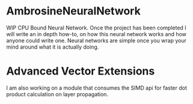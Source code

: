 # AmbrosineNeuralNetwork
 WIP CPU Bound Neural Network. Once the project has been completed I will write an in depth how-to, on how this neural network works and how anyone could write one. Neural networks are simple once you wrap your mind around what it is actually doing.


# Advanced Vector Extensions
I am also working on a module that consumes the SIMD api for faster dot product calculation on layer propagation.
